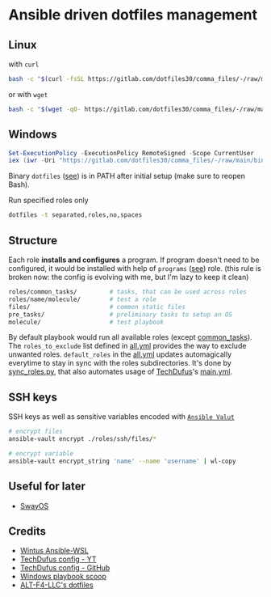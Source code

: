 # Ansible driven dotfiles management

## Linux
with `curl`
```bash
bash -c "$(curl -fsSL https://gitlab.com/dotfiles30/comma_files/-/raw/main/bin/dotfiles)"
```
or with `wget`
```bash
bash -c "$(wget -qO- https://gitlab.com/dotfiles30/comma_files/-/raw/main/bin/dotfiles)"
```

## Windows

```powershell
Set-ExecutionPolicy -ExecutionPolicy RemoteSigned -Scope CurrentUser
iex (iwr -Uri "https://gitlab.com/dotfiles30/comma_files/-/raw/main/bin/dotfiles.ps1" -UseBasicParsing).Content
```

Binary `dotfiles` ([see](bin/dotfiles)) is in PATH after initial setup (make sure to reopen Bash).

Run specified roles only
```bash
dotfiles -t separated,roles,no,spaces
```

## Structure

Each role **installs and configures** a program. If program doesn't need to be configured, it would be installed with help of `programs` ([see](roles/programs/tasks)) role. (this rule is broken now: the config is evolving with me, but I'm lazy to keep it clean)

```bash
roles/common_tasks/         # tasks, that can be used across roles
roles/name/molecule/        # test a role
files/                      # common static files
pre_tasks/                  # preliminary tasks to setup an OS
molecule/                   # test playbook
```

By default playbook would run all available roles (except [common_tasks](roles/common_tasks/tasks)). The `roles_to_exclude` list defined in [all.yml](groups/all.yml) provides the way to exclude unwanted roles. `default_roles` in the [all.yml](groups/all.yml) updates automagically everytime to stay in sync with the roles subdirectories. It's done by [sync_roles.py](bin/sync_roles.py), that also automates usage of [TechDufus](https://github.com/TechDufus/)'s [main.yml](https://github.com/TechDufus/).

## SSH keys

SSH keys as well as sensitive variables encoded with [`Ansible Valut`](https://docs.ansible.com/ansible/latest/vault_guide/index.html)

```bash
# encrypt files
ansible-vault encrypt ./roles/ssh/files/*

# encrypt variable
ansible-vault encrypt_string 'name' --name 'username' | wl-copy
```

## Useful for later
- [SwayOS](https://swayos.github.io)

## Credits

- [Wintus Ansible-WSL](https://github.com/Wintus/Ansible-WSL)
- [TechDufus config - YT](https://www.youtube.com/watch?v=gIDywsGBqf4&t=49s)
- [TechDufus config - GitHub](https://github.com/TechDufus/dotfiles)
- [Windows playbook scoop](https://github.com/stkrzysiak/windows-playbook-scoop)
- [ALT-F4-LLC's dotfiles](https://github.com/ALT-F4-LLC/dotfiles)
